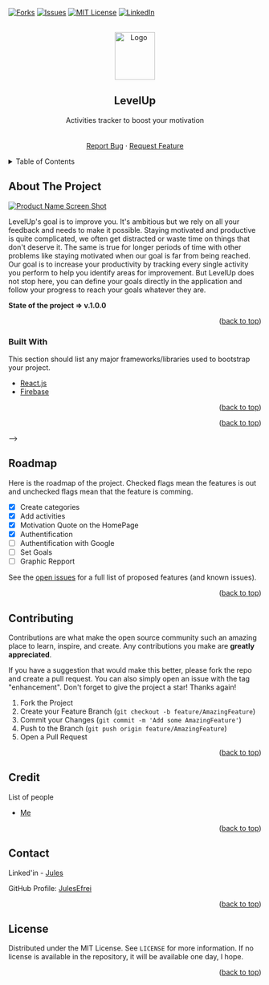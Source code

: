 <div id="top"></div>

<!-- [![Contributors][contributors-shield]][contributors-url] -->
<!-- [![Stargazers][stars-shield]][stars-url] -->
[![Forks][forks-shield]][forks-url]
[![Issues][issues-shield]][issues-url]
[![MIT License][license-shield]][license-url]
[![LinkedIn][linkedin-shield]][linkedin-url]



<!-- PROJECT LOGO -->
<br />
<div align="center">
  
  <img src="src/assets/logo.png" alt="Logo" width="80" height="95" />
  <!-- https://drive.google.com/uc?export=view&id=      => Google drive Link -->

  <h2 align="center">LevelUp</h2>

  <p align="center">
    Activities tracker to boost your motivation
    <br />
    <!-- <a href="https://github.com/JulesEfrei/LevelUp"><strong>Explore the docs</strong></a> -->
    <br />
    <br />
    <!-- <a href="https://github.com/JulesEfrei/LevelUp">View Demo</a>
    · -->
    <a href="https://github.com/JulesEfrei/LevelUp/issues">Report Bug</a>
    ·
    <a href="https://github.com/JulesEfrei/LevelUp/pulls">Request Feature</a>
  </p>
</div>



<!-- TABLE OF CONTENTS -->
<details>
  <summary>Table of Contents</summary>
  <ol>
    <li>
      <a href="#about-the-project">About The Project</a>
      <ul>
        <li><a href="#built-with">Built With</a></li>
      </ul>
    </li>
    <!-- <li>
      <a href="#getting-started">Getting Started</a>
      <ul>
        <li><a href="#installation">Installation</a></li>
      </ul>
    </li>
    <li><a href="#usage">Usage</a></li> -->
    <li><a href="#roadmap">Roadmap / Features</a></li>
    <li><a href="#contributing">Contributing</a></li>
    <li><a href="#license">License</a></li>
    <li><a href="#contact">Contact</a></li>
    <li><a href="#credit">Credit</a></li>
  </ol>
</details>



<!-- ABOUT THE PROJECT -->
## About The Project

[![Product Name Screen Shot][product-screenshot]](https://example.com)


LevelUp's goal is to improve you. It's ambitious but we rely on all your feedback and needs to make it possible. Staying motivated and productive is quite complicated, we often get distracted or waste time on things that don't deserve it. The same is true for longer periods of time with other problems like staying motivated when our goal is far from being reached. Our goal is to increase your productivity by tracking every single activity you perform to help you identify areas for improvement. But LevelUp does not stop here, you can define your goals directly in the application and follow your progress to reach your goals whatever they are.


**State of the project => v.1.0.0**


<p align="right">(<a href="#top">back to top</a>)</p>



### Built With

This section should list any major frameworks/libraries used to bootstrap your project.

* [React.js](https://reactjs.org/)
* [Firebase](https://firebase.google.com)

<p align="right">(<a href="#top">back to top</a>)</p>



<!-- GETTING STARTED -->
<!-- ## Getting Started

This is an example of how you may give instructions on setting up your project locally.
To get a local copy up and running follow these simple example steps. -->


<!-- ### Installation

1. Get a free API Key at [LevelUp.com](http://level-up-skills.netlify.app/)
2. Clone the repo
   ```sh
   git clone https://github.com/JulesEfrei/LevelUp.git
   ```
3. Install NPM packages
   ```sh
   npm install
   ```
4. Enter your API in `config.js`
   ```js
   const API_KEY = 'ENTER YOUR API';
   ```

<p align="right">(<a href="#top">back to top</a>)</p> -->



<!-- USAGE EXAMPLES -->
<!-- ## Usage

Use this space to show useful examples of how a project can be used. Additional screenshots, code examples and demos work well in this space. You may also link to more resources.

1. Follow the instruction to install the application

2. Run the application

<!-- _For more examples, please refer to the [Documentation](https://example.com)_ -->

<p align="right">(<a href="#top">back to top</a>)</p> -->



<!-- ROADMAP -->
## Roadmap

Here is the roadmap of the project. Checked flags mean the features is out and unchecked flags mean that the feature is comming.

- [x] Create categories
- [x] Add activities
- [x] Motivation Quote on the HomePage
- [x] Authentification
- [ ] Authentification with Google
- [ ] Set Goals
- [ ] Graphic Repport

See the [open issues](https://github.com/JulesEfrei/LevelUp/issues) for a full list of proposed features (and known issues).

<p align="right">(<a href="#top">back to top</a>)</p>



<!-- CONTRIBUTING -->
## Contributing

Contributions are what make the open source community such an amazing place to learn, inspire, and create. Any contributions you make are **greatly appreciated**.

If you have a suggestion that would make this better, please fork the repo and create a pull request. You can also simply open an issue with the tag "enhancement".
Don't forget to give the project a star! Thanks again!

1. Fork the Project
2. Create your Feature Branch (`git checkout -b feature/AmazingFeature`)
3. Commit your Changes (`git commit -m 'Add some AmazingFeature'`)
4. Push to the Branch (`git push origin feature/AmazingFeature`)
5. Open a Pull Request

<p align="right">(<a href="#top">back to top</a>)</p>



<!-- Credit -->
## Credit

List of people

* [Me](https://github.com/JulesEfrei)

<p align="right">(<a href="#top">back to top</a>)</p>



<!-- CONTACT -->
## Contact

Linked'in - [Jules](https://www.linkedin.com/in/jules-bruzeau/)

GitHub Profile: [JulesEfrei](https://github.com/JulesEfrei/)

<p align="right">(<a href="#top">back to top</a>)</p>



<!-- LICENSE -->
## License

Distributed under the MIT License. See `LICENSE` for more information. If no license is available in the repository, it will be available one day, I hope.

<p align="right">(<a href="#top">back to top</a>)</p>






<!-- MARKDOWN LINKS & IMAGES -->
<!-- [contributors-shield]: https://img.shields.io/github/contributors/JulesEfrei/LevelUp.svg?style=for-the-badge
[contributors-url]: https://github.com/JulesEfrei/LevelUp/graphs/contributors -->
<!-- [stars-shield]: https://img.shields.io/github/stars/JulesEfrei/LevelUp.svg?style=for-the-badge
[stars-url]: https://github.com/JulesEfrei/LevelUp/stargazers -->
[forks-shield]: https://img.shields.io/github/forks/JulesEfrei/LevelUp.svg?style=for-the-badge
[forks-url]: https://github.com/JulesEfrei/LevelUp/network/members
[issues-shield]: https://img.shields.io/github/issues/JulesEfrei/LevelUp.svg?style=for-the-badge
[issues-url]: https://github.com/JulesEfrei/LevelUp/issues
[license-shield]: https://img.shields.io/github/license/JulesEfrei/LevelUp.svg?style=for-the-badge
[license-url]: https://github.com/JulesEfrei/LevelUp/blob/master/LICENSE
[linkedin-shield]: https://img.shields.io/badge/-LinkedIn-black.svg?style=for-the-badge&logo=linkedin&colorB=555
[linkedin-url]: https://www.linkedin.com/in/jules-bruzeau/
[product-screenshot]: images/screenshot.png
